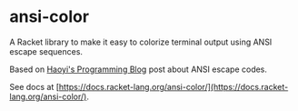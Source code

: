 # ansi-color

A Racket library to make it easy to colorize terminal output using ANSI escape sequences.

Based on [Haoyi's Programming Blog](www.lihaoyi.com/post/BuildyourownCommandLinewithANSIescapecodes.html)
post about ANSI escape codes.

See docs at [https://docs.racket-lang.org/ansi-color/](https://docs.racket-lang.org/ansi-color/).
